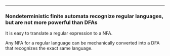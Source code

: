 
---

### Nondeterministic finite automata recognize regular languages, but are not more powerful than DFAs

It is easy to translate a regular expression to a NFA.

Any NFA for a regular language can be mechanically converted into a DFA
that recognizes the exact same language.
